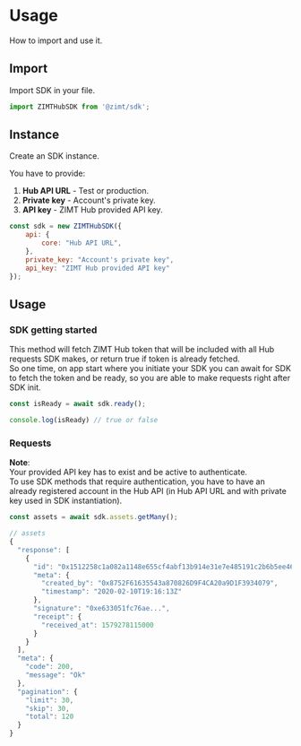 # Usage

<p class="description">How to import and use it.</p>

## Import

Import SDK in your file.

```javascript
import ZIMTHubSDK from '@zimt/sdk';
```

## Instance

Create an SDK instance.

You have to provide:
1. **Hub API URL** - Test or production.
2. **Private key** - Account's private key.
3. **API key** - ZIMT Hub provided API key.

```javascript
const sdk = new ZIMTHubSDK({
    api: {
        core: "Hub API URL",
    },
    private_key: "Account's private key",
    api_key: "ZIMT Hub provided API key"
});
```

## Usage

### SDK getting started

This method will fetch ZIMT Hub token that will be included with all Hub requests SDK makes, or return true if token is already fetched. \
So one time, on app start where you initiate your SDK you can await for SDK to fetch the token and be ready, so you are able to make requests right after SDK init.

```javascript
const isReady = await sdk.ready();

console.log(isReady) // true or false
```

### Requests

**Note**:<br />
Your provided API key has to exist and be active to authenticate.<br />
To use SDK methods that require authentication, you have to have an already registered account in the Hub API (in Hub API URL and with private key used in SDK instantiation).

```javascript
const assets = await sdk.assets.getMany();

// assets
{
  "response": [
    {
      "id": "0x1512258c1a082a1148e655cf4abf13b914e31e7e485191c2b6b5ee466e03c951",
      "meta": {
        "created_by": "0x8752F61635543a870826D9F4CA20a9D1F3934079",
        "timestamp": "2020-02-10T19:16:13Z"
      },
      "signature": "0xe633051fc76ae...",
      "receipt": {
        "received_at": 1579278115000
      }
    }
  ],
  "meta": {
    "code": 200,
    "message": "Ok"
  },
  "pagination": {
    "limit": 30,
    "skip": 30,
    "total": 120
  }
}
```
